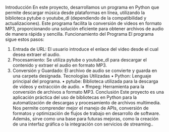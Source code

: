 Introducción
En este proyecto, desarrollamos un programa en Python que permite descargar música desde plataformas en línea, utilizando la biblioteca pytube o youtube_dl (dependiendo de la compatibilidad y actualizaciones). Este programa facilita la conversión de videos en formato MP3, proporcionando una solución eficiente para obtener archivos de audio de manera rápida y sencilla.
Funcionamiento del Programa
El programa sigue estos pasos:
1.	Entrada de URL: El usuario introduce el enlace del video desde el cual desea extraer el audio.
2.	Procesamiento: Se utiliza pytube o youtube_dl para descargar el contenido y extraer el audio en formato MP3.
3.	Conversión y Guardado: El archivo de audio se convierte y guarda en una carpeta designada.
Tecnologías Utilizadas
•	Python: Lenguaje principal del programa.
•	pytube: Biblioteca utilizada para la descarga de videos y extracción de audio.
•	ffmpeg: Herramienta para la conversión de archivos a formato MP3.
Conclusión
Este proyecto es una aplicación práctica del uso de bibliotecas en Python para la automatización de descargas y procesamiento de archivos multimedia. Nos permite comprender mejor el manejo de APIs, conversión de formatos y optimización de flujos de trabajo en desarrollo de software. Además, sirve como una base para futuras mejoras, como la creación de una interfaz gráfica o la integración con servicios de streaming..
